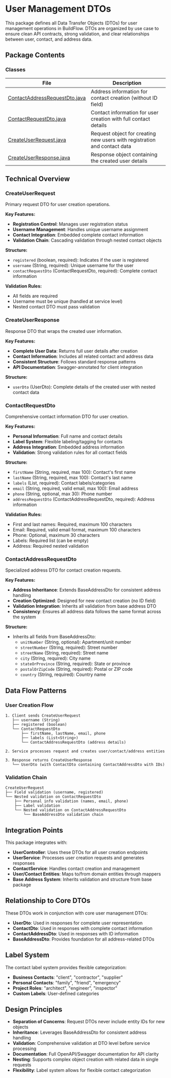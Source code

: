 # User Management DTOs

This package defines all Data Transfer Objects (DTOs) for user management operations in BuildFlow. DTOs are organized by use case to ensure clean API contracts, strong validation, and clear relationships between user, contact, and address data.

## Package Contents

### Classes

| File | Description |
|------|-------------|
| [ContactAddressRequestDto.java](ContactAddressRequestDto.java) | Address information for contact creation (without ID field) |
| [ContactRequestDto.java](ContactRequestDto.java) | Contact information for user creation with full contact details |
| [CreateUserRequest.java](CreateUserRequest.java) | Request object for creating new users with registration and contact data |
| [CreateUserResponse.java](CreateUserResponse.java) | Response object containing the created user details |

## Technical Overview

### CreateUserRequest
Primary request DTO for user creation operations.

**Key Features:**
- **Registration Control**: Manages user registration status
- **Username Management**: Handles unique username assignment
- **Contact Integration**: Embedded complete contact information
- **Validation Chain**: Cascading validation through nested contact objects

**Structure:**
- `registered` (boolean, required): Indicates if the user is registered
- `username` (String, required): Unique username for the user
- `contactRequestDto` (ContactRequestDto, required): Complete contact information

**Validation Rules:**
- All fields are required
- Username must be unique (handled at service level)
- Nested contact DTO must pass validation

### CreateUserResponse
Response DTO that wraps the created user information.

**Key Features:**
- **Complete User Data**: Returns full user details after creation
- **Contact Information**: Includes all related contact and address data
- **Consistent Structure**: Follows standard response patterns
- **API Documentation**: Swagger-annotated for client integration

**Structure:**
- `userDto` (UserDto): Complete details of the created user with nested contact data

### ContactRequestDto
Comprehensive contact information DTO for user creation.

**Key Features:**
- **Personal Information**: Full name and contact details
- **Label System**: Flexible labeling/tagging for contacts
- **Address Integration**: Embedded address information
- **Validation**: Strong validation rules for all contact fields

**Structure:**
- `firstName` (String, required, max 100): Contact's first name
- `lastName` (String, required, max 100): Contact's last name
- `labels` (List<String>, required): Contact labels/categories
- `email` (String, required, valid email, max 100): Email address
- `phone` (String, optional, max 30): Phone number
- `addressRequestDto` (ContactAddressRequestDto, required): Address information

**Validation Rules:**
- First and last names: Required, maximum 100 characters
- Email: Required, valid email format, maximum 100 characters
- Phone: Optional, maximum 30 characters
- Labels: Required list (can be empty)
- Address: Required nested validation

### ContactAddressRequestDto
Specialized address DTO for contact creation requests.

**Key Features:**
- **Address Inheritance**: Extends BaseAddressDto for consistent address handling
- **Creation Optimized**: Designed for new contact creation (no ID field)
- **Validation Integration**: Inherits all validation from base address DTO
- **Consistency**: Ensures all address data follows the same format across the system

**Structure:**
- Inherits all fields from BaseAddressDto:
  - `unitNumber` (String, optional): Apartment/unit number
  - `streetNumber` (String, required): Street number
  - `streetName` (String, required): Street name
  - `city` (String, required): City name
  - `stateOrProvince` (String, required): State or province
  - `postalOrZipCode` (String, required): Postal or ZIP code
  - `country` (String, required): Country name

## Data Flow Patterns

### User Creation Flow
```
1. Client sends CreateUserRequest
   ├── username (String)
   ├── registered (boolean)
   └── ContactRequestDto
       ├── firstName, lastName, email, phone
       ├── labels (List<String>)
       └── ContactAddressRequestDto (address details)

2. Service processes request and creates user/contact/address entities

3. Response returns CreateUserResponse
   └── UserDto (with ContactDto containing ContactAddressDto with IDs)
```

### Validation Chain
```
CreateUserRequest
├── Field validation (username, registered)
└── Nested validation on ContactRequestDto
    ├── Personal info validation (names, email, phone)
    ├── Label validation
    └── Nested validation on ContactAddressRequestDto
        └── BaseAddressDto validation chain
```

## Integration Points

This package integrates with:
- **UserController**: Uses these DTOs for all user creation endpoints
- **UserService**: Processes user creation requests and generates responses
- **ContactService**: Handles contact creation and management
- **User/Contact Entities**: Maps to/from domain entities through mappers
- **Base Address System**: Inherits validation and structure from base package

## Relationship to Core DTOs

These DTOs work in conjunction with core user management DTOs:
- **UserDto**: Used in responses for complete user representation
- **ContactDto**: Used in responses with complete contact information
- **ContactAddressDto**: Used in responses with ID information
- **BaseAddressDto**: Provides foundation for all address-related DTOs

## Label System

The contact label system provides flexible categorization:
- **Business Contacts**: "client", "contractor", "supplier"
- **Personal Contacts**: "family", "friend", "emergency"
- **Project Roles**: "architect", "engineer", "inspector"
- **Custom Labels**: User-defined categories

## Design Principles

- **Separation of Concerns**: Request DTOs never include entity IDs for new objects
- **Inheritance**: Leverages BaseAddressDto for consistent address handling
- **Validation**: Comprehensive validation at DTO level before service processing
- **Documentation**: Full OpenAPI/Swagger documentation for API clarity
- **Nesting**: Supports complex object creation with related data in single requests
- **Flexibility**: Label system allows for flexible contact categorization
